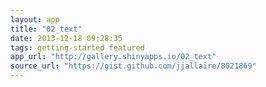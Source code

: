 ```yaml
---
layout: app
title: "02_text"
date: 2013-12-18 09:28:35
tags: getting-started featured
app_url: "http://gallery.shinyapps.io/02_text"
source_url: "https://gist.github.com/jjallaire/8021869"
---
```



